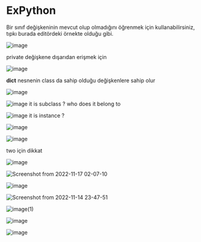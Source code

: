 # ExPython
Bir sınıf değişkeninin mevcut olup olmadığını öğrenmek için kullanabilirsiniz, tıpkı burada editördeki örnekte olduğu gibi.

![image](https://user-images.githubusercontent.com/94300378/210166668-0b51a1b2-83c3-49c4-832a-32243941d978.png)

private değişkene dışarıdan erişmek için

![image](https://user-images.githubusercontent.com/94300378/210166687-df96c139-34ab-478c-9d27-fc60b8cacd23.png)

__dict__ nesnenin class da sahip olduğu değişkenlere sahip olur

![image](https://user-images.githubusercontent.com/94300378/210166799-7dad38d5-66c8-4cbf-86f9-17fdcaddc12d.png)

![image](https://user-images.githubusercontent.com/94300378/210167212-82181eff-4c22-4507-86eb-e19e363f5a51.png)
it is subclass ? who does it belong to

![image](https://user-images.githubusercontent.com/94300378/210169272-7bcd4d38-4e1d-4dd0-8710-775bafb78d57.png)
it is instance ?

![image](https://user-images.githubusercontent.com/94300378/210169347-c5806840-2204-49ae-9ea5-e2c5970e0e10.png)

![image](https://user-images.githubusercontent.com/94300378/210169593-3bf9731b-5a19-41c5-a91c-d0bd4d8a1449.png)

two için dikkat

![image](https://user-images.githubusercontent.com/94300378/210169792-ef5f001a-a74f-451e-aa25-6a00b4576b4f.png)

![Screenshot from 2022-11-17 02-07-10](https://user-images.githubusercontent.com/94300378/211003746-dfc75e2c-2494-4913-87aa-42f11b6f7689.png)

![image](https://user-images.githubusercontent.com/94300378/211003763-672faf7d-59b7-4dc8-b2c6-2df6f6dd9a72.png)

![Screenshot from 2022-11-14 23-47-51](https://user-images.githubusercontent.com/94300378/211003770-bbb33627-db1d-4351-8181-6685976ee4ea.png)

![image(1)](https://user-images.githubusercontent.com/94300378/211003854-71d64b40-cd95-45ad-b28e-7e23c05d3177.png)

![image](https://user-images.githubusercontent.com/94300378/214397888-da7c379c-68b9-4c53-8555-0cd88d65da6d.png)


![image](https://user-images.githubusercontent.com/94300378/214396135-4ba619b3-2482-489a-8ee3-bcbb03c8959a.png)


